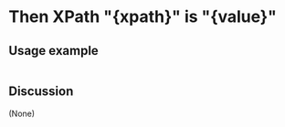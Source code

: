 
Then XPath "{xpath}" is "{value}"
=============================================================================================================

Usage example
-------------

```
```

Discussion
----------

(None)